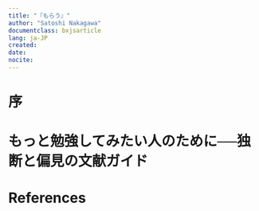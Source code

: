 ```yaml
---
title: "『もらう』"
author: "Satoshi Nakagawa"
documentclass: bxjsarticle
lang: ja-JP
created:
date: 
nocite: 
---
```

    
<!---
---
RCS-title: 『もらう』
RCS-spec: 2002年の専門基礎（エンデ民族誌）第５講義
RCS-memo: エンデの（海外）援助
RCS-filename: $RCSfile: take.yaml,v $
RCS-date: Wed Oct  9 11:00:42 2002
RCS-state: $Date: 2008-11-28 03:02:50 $
RCS-revision: $State: Exp $
RCS-something: $Revision: 1.1.1.1 $
RCS-converted-date: 2024-03-25

---
-->

# 序

# もっと勉強してみたい人のために──独断と偏見の文献ガイド

<!-- Verfsion Up History 
```

$Id: take.yaml,v 1.1.1.1 2008-11-28 03:02:50 satoshi Exp $
$Log: take.yaml,v $
Revision 1.1.1.1  2008-11-28 03:02:50  satoshi

Revision 1.1.1.1  2004/10/11 07:15:38  satoshi
Initial import.

Revision 1.3  2004/07/01 11:17:33  satoshi
From Psmith.

Revision 1.2  2004/06/08 02:20:04  satoshi
画像の位置を変更。

Revision 1.1.1.1  2003/04/26 08:00:36  satoshi
New cvs-repository (2003.04.26)

Revision 1.2  2002/12/03 07:38:14  satoshi
ディレクトリー変更にともなう Navig による修正。

Revision 1.1  2002/12/01 11:22:26  satoshi
Moved from a deeper directory.

Revision 1.2  2002/10/28 05:30:44  satoshi
「もっと勉強してみたい人のために」（文献案内）の付加。

Revision 1.1  2002/10/09 14:50:16  satoshi
まず、枠組みだけを作成した。

```
-->

# References

